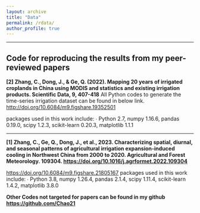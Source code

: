 ```yaml
---
layout: archive
title: "Data"
permalink: /rdata/
author_profile: true
---
```


-----------------------------------------------------------------

**Code for reproducing the results from my peer-reviewed papers**
-----

**[2] Zhang, C., Dong, J., & Ge, Q. (2022). Mapping 20 years of irrigated croplands in China using MODIS and statistics and existing irrigation products. Scientific Data, 9, 407-418**
All Python codes to generate the time-series irrigation dataset can be found in below link.
http://doi.org/10.6084/m9.figshare.19352501

packages used in this work include:
∙ Python 2.7, numpy 1.16.6, pandas 0.19.0, scipy 1.2.3, scikit-learn 0.20.3, matplotlib 1.1.1


-----------------------------------------------------------------------------

**[1] Zhang, C., Ge, Q., Dong, J., et al., 2023. Characterizing spatial, diurnal, and seasonal patterns of agricultural irrigation expansion-induced cooling in Northwest China from 2000 to 2020. Agricultural and Forest Meteorology. 109304. https://doi.org/10.1016/j.agrformet.2022.109304**

https://doi.org/10.6084/m9.figshare.21805167
packages used in this work include:
∙ Python 3.8, numpy 1.26.4, pandas 2.1.4, scipy 1.11.4, scikit-learn 1.4.2, matplotlib 3.8.0


**Other Codes not targeted for papers can be found in my github https://github.com/Chao21**
